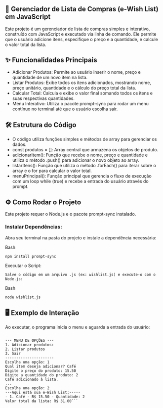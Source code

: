 ## 🛒 Gerenciador de Lista de Compras (e-Wish List) em JavaScript
Este projeto é um gerenciador de lista de compras simples e interativo, construído com JavaScript e executado via linha de comando. Ele permite que o usuário adicione itens, especifique o preço e a quantidade, e calcule o valor total da lista.

## ✨ Funcionalidades Principais
- Adicionar Produtos: Permite ao usuário inserir o nome, preço e quantidade de um novo item na lista.
- Listar Produtos: Exibe todos os itens adicionados, mostrando nome, preço unitário, quantidade e o cálculo do preço total da lista.
- Calcular Total: Calcula e exibe o valor final somando todos os itens e suas respectivas quantidades.
- Menu Interativo: Utiliza o pacote prompt-sync para rodar um menu contínuo no terminal até que o usuário escolha sair.

## 🛠️ Estrutura do Código
- O código utiliza funções simples e métodos de array para gerenciar os dados.
- const produtos = []: Array central que armazena os objetos de produto.
- adicionarItem(): Função que recebe o nome, preço e quantidade e utiliza o método .push() para adicionar o novo objeto ao array.
- listarItens(): Função que utiliza o método .forEach() para iterar sobre o array e o for para calcular o valor total.
- menuPrincipal(): Função principal que gerencia o fluxo de execução com um loop while (true) e recebe a entrada do usuário através do prompt.

## ⚙️ Como Rodar o Projeto
Este projeto requer o Node.js e o pacote prompt-sync instalado.

### Instalar Dependências:
Abra seu terminal na pasta do projeto e instale a dependência necessária:

Bash

``npm install prompt-sync``

Executar o Script:

``Salve o código em um arquivo .js (ex: wishlist.js) e execute-o com o Node.js:``

Bash

`node wishlist.js`

## 🖥️ Exemplo de Interação
Ao executar, o programa inicia o menu e aguarda a entrada do usuário:

```---------e-Wish List, seja Bem vindo!---------

--- MENU DE OPÇÕES ---
1. Adicionar produtos: 
2. Listar produtos
3. Sair
----------------------
Escolha uma opção: 1
Qual item deseja adicionar? Café
Digite o preço do produto: 15.50
Digite a quantidade do produto: 2
Café adicionado à lista.
...
Escolha uma opção: 2
---Aqui está sua e-Wish List:----- 
- 1. Café - R$ 15.50 - Quantidade: 2
Valor total da lista: R$ 31.00```
